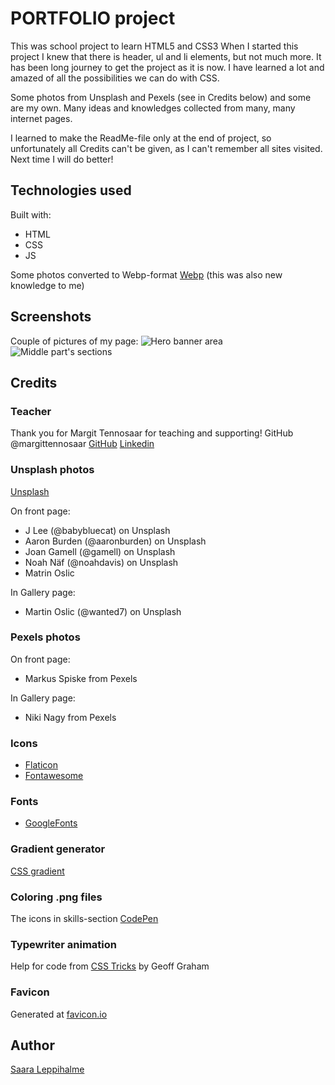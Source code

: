 # PORTFOLIO project

This was school project to learn HTML5 and CSS3
When I started this project I knew that there is header, ul and li elements, but not much more. It has been long journey to get the project as it is now. I have learned a lot and amazed of all the possibilities we can do with CSS.

Some photos from Unsplash and Pexels (see in Credits below) and some are my own.
Many ideas and knowledges collected from many, many internet pages.

I learned to make the ReadMe-file only at the end of project, so unfortunately all Credits can't be given, as I can't remember all sites visited.
Next time I will do better!

## Technologies used

Built with:

- HTML
- CSS
- JS

Some photos converted to Webp-format
[Webp](https://developers.google.com/speed/webp)
(this was also new knowledge to me)

## Screenshots

Couple of pictures of my page:
![Hero banner area](/screenshots/Screenshot1_myPortfolio.png?raw=true "Screenshot of HTML")
![Middle part's sections](/screenshots/Screenshot2_myPortfolio.png?raw=true "Screenshot of HTML")

## Credits

### Teacher

Thank you for Margit Tennosaar for teaching and supporting!
GitHub @margittennosaar [GitHub](https://github.com/margittennosaar)
[Linkedin](https://www.linkedin.com/in/margittennosaar/)

### Unsplash photos

[Unsplash](https://unsplash.com/)

On front page:

- J Lee (@babybluecat) on Unsplash
- Aaron Burden (@aaronburden) on Unsplash
- Joan Gamell (@gamell) on Unsplash
- Noah Näf (@noahdavis) on Unsplash
- Matrin Oslic

In Gallery page:

- Martin Oslic (@wanted7) on Unsplash

### Pexels photos

On front page:

- Markus Spiske from Pexels

In Gallery page:

- Niki Nagy from Pexels

### Icons

- [Flaticon](https://www.flaticon.com/)
- [Fontawesome](https://fontawesome.com/)

### Fonts

- [GoogleFonts](https://fonts.google.com/)

### Gradient generator

[CSS gradient](https://cssgradient.io/)

### Coloring .png files

The icons in skills-section
[CodePen](https://codepen.io/sosuke/pen/Pjoqqp)

### Typewriter animation

Help for code from
[CSS Tricks](https://css-tricks.com/snippets/css/typewriter-effect/)
by Geoff Graham

### Favicon

Generated at [favicon.io](https://favicon.io/favicon-converter/)

## Author

[Saara Leppihalme](https://www.linkedin.com/in/saara-leppihalme/)
